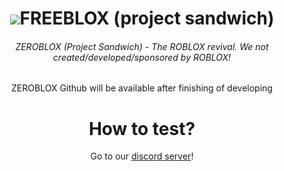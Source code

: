 <center>
<h1><img src="https://cdn.discordapp.com/icons/1028286444466352242/8215d36f79a318d58708a38be6ed2fb2.webp?size=128">FREEBLOX (project sandwich)</h1>
<h6>ZEROBLOX (Project Sandwich) - The ROBLOX revival. We not created/developed/sponsored by ROBLOX!</h6>
ZEROBLOX Github will be available after finishing of developing
<h1>How to test?</h1>
Go to our <a href="https://discord.gg/UpUr8Nx68k">discord server</a>!
</center>
